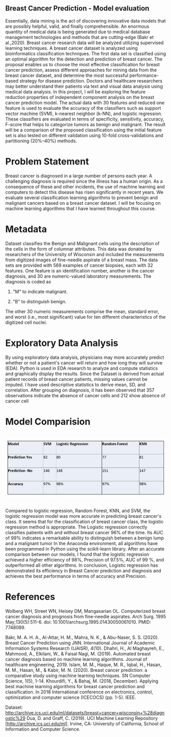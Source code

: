 ## Breast Cancer Prediction - Model evaluation

Essentially, data mining is the act of discovering innovative data models that are possibly helpful, valid, and finally comprehensible. An enormous quantity of medical data is being generated due to medical database management technologies and methods that are cutting-edge (Bakr et al.,2020). Breast cancer research data will be analyzed utilizing supervised learning techniques. A breast cancer dataset is analyzed using bioinformatics classification techniques.
The first data set is classified using an optimal algorithm for the detection and prediction of breast cancer. The proposal enables us to choose the most effective classification for breast cancer prediction, assess different approaches for mining data from the breast cancer dataset, and determine the most successful performance-based strategy for disease prediction.
Doctors and healthcare researchers may better understand their patients via text and visual data analysis using medical data analysis. In this project, I will be exploring the feature reduction properties of independent component analysis on the breast cancer prediction model. The actual data with 30 features and reduced one feature is used to evaluate the accuracy of the classifiers such as support vector machine (SVM), k-nearest neighbor (k-NN), and logistic regression. These classifiers are evaluated in terms of specificity, sensitivity, accuracy, F-score that helps to categorize tumors as benign and malignant. The result will be a comparison of the proposed classification using the initial feature set is also tested on different validation using 10-fold cross-validations and partitioning (20%–40%) methods. 

# Problem Statement
Breast cancer is diagnosed in a large number of persons each year. A challenging diagnosis is required since the illness has a human origin. As a consequence of these and other incidents, the use of machine learning and computers to detect this disease has risen significantly in recent years. We evaluate several classification learning algorithms to prevent benign and malignant cancers based on a breast cancer dataset. I will be focusing on machine learning algorithms that I have learned throughout this course. 

# Metadata
Dataset classifies the Benign and Malignant cells using the description of the cells in the form of columnar attributes. This data was donated by researchers of the University of Wisconsin and included the measurements from digitized images of fine-needle aspirate of a breast mass.
The data sets are provided with 569 examples of cancer biopsies, each with 32 features. One feature is an identification number, another is the cancer diagnosis, and 30 are numeric-valued laboratory measurements. 
The diagnosis is coded as 

1. "M" to indicate malignant.

2. "B" to distinguish benign.

The other 30 numeric measurements comprise the mean, standard error, and worst (i.e., most significant) value for ten different characteristics of the digitized cell nuclei.

# Exploratory Data Analysis
By using exploratory data analysis, physicians may more accurately predict whether or not a patient's cancer will return and how long they will survive (EDA). Python is used in EDA research to analyze and compute statistics and graphically display the results. Since the Dataset is derived from actual patient records of breast cancer patients, missing values cannot be imputed. 
I have used descriptive statistics to derive mean, SD, and correlation. After grouping on diagnosis, it has been observed that 357 observations indicate the absence of cancer cells and 212 show absence of cancer cell

# Model Comparision
<br />
      <img src="https://github.com/adityasumbaraju/aditya_portfolio/blob/main/Model%20Evaluation%20on%20Breast%20Cancer%20Case%20Study/images/P5_Model_Evaluation.JPG" width="800"/><br />
 
 <br />

Compared to logistic regression, Random Forest, KNN, and SVM, the logistic regression model was more accurate in predicting breast cancer's class. It seems that for the classification of breast cancer class, the logistic regression method is appropriate. The Logistic regression correctly classifies patients with and without breast cancer 96% of the time. Its AUC of 99% indicates a remarkable ability to distinguish between a benign lump and a malignant tumor
In the Anaconda environment, all algorithms have been programmed in Python using the scikit-learn library. After an accurate comparison between our models, I found that the logistic regression achieved a higher efficiency of  98%, Precision of 97.5%, AUC of 99 %, and outperformed all other algorithms. In conclusion, Logistic regression has demonstrated its efficiency in Breast Cancer prediction and diagnosis and achieves the best performance in terms of accuracy and Precision. 



# References

Wolberg WH, Street WN, Heisey DM, Mangasarian OL. Computerized breast cancer diagnosis and prognosis from fine-needle aspirates. Arch Surg. 1995 May;130(5):511-6. doi: 10.1001/archsurg.1995.01430050061010. PMID: 7748089.

Bakr, M. A. H. A., Al-Attar, H. M., Mahra, N. K., & Abu-Naser, S. S. (2020). Breast Cancer Prediction using JNN. International Journal of Academic Information Systems Research (IJAISR), 4(10).
Dhahri, H., Al Maghayreh, E., Mahmood, A., Elkilani, W., & Faisal Nagi, M. (2019). Automated breast cancer diagnosis based on machine learning algorithms. Journal of healthcare engineering, 2019.
Islam, M. M., Haque, M. R., Iqbal, H., Hasan, M. M., Hasan, M., & Kabir, M. N. (2020). Breast cancer prediction: a comparative study using machine learning techniques. SN Computer Science, 1(5), 1-14.
Khourdifi, Y., & Bahaj, M. (2018, December). Applying best machine learning algorithms for breast cancer prediction and classification. In 2018 International conference on electronics, control, optimization and computer science (ICECOCS) (pp. 1-5). IEEE.

Dataset:
http://archive.ics.uci.edu/ml/datasets/breast+cancer+wisconsin+%28diagnostic%29
 Dua, D. and Graff, C. (2019). UCI Machine Learning Repository [http://archive.ics.uci.edu/ml]. Irvine, CA: University of California, School of Information and Computer Science. 

